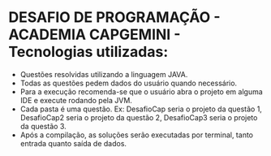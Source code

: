 # DESAFIO DE PROGRAMAÇÃO - ACADEMIA CAPGEMINI - Tecnologias utilizadas:

 
- Questões resolvidas utilizando a linguagem JAVA. 
- Todas as questões pedem dados do usuário quando necessário. 
- Para a execução recomenda-se que o usuário abra o projeto em alguma IDE e execute rodando pela JVM.
- Cada pasta é uma questão. Ex: DesafioCap seria o projeto da questão 1, DesafioCap2 seria o projeto da questão 2, DesafioCap3 seria o projeto da questão 3.
- Após a compilação, as soluções serão executadas por terminal, tanto entrada quanto saída de dados.

